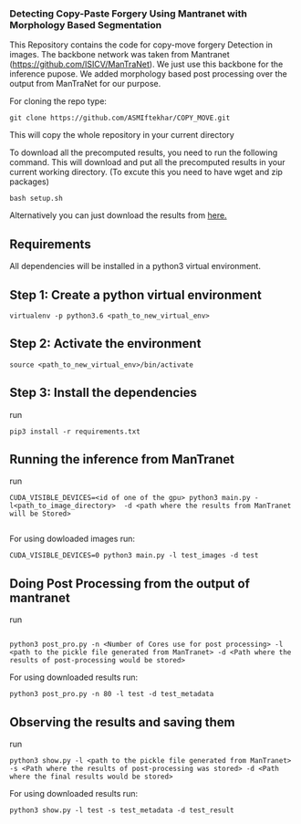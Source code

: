 ### Detecting Copy-Paste Forgery Using Mantranet with Morphology Based Segmentation
This Repository contains the code for copy-move forgery Detection in images. The backbone network was taken from Mantranet (https://github.com/ISICV/ManTraNet). We just use this backbone for the inference pupose. We added morphology based post processing over the output from ManTraNet for our purpose.
   
For cloning the repo type:

```
git clone https://github.com/ASMIftekhar/COPY_MOVE.git

```

This will copy the whole repository in your current directory

To download all the precomputed results, you need to run the following command. This will download and put all the precomputed results in your current working directory. (To excute this you need to have wget and zip packages)
 
```
bash setup.sh

```
Alternatively you can just download the results from [here.](https://drive.google.com/drive/u/1/folders/1cu1V81JcHj3o_VhCC4x1RlGieWEe2naN)

## Requirements
All dependencies will be installed in a python3 virtual environment.

## Step 1: Create a python virtual environment

```
virtualenv -p python3.6 <path_to_new_virtual_env>
```
## Step 2: Activate the environment


```
source <path_to_new_virtual_env>/bin/activate
```

## Step 3: Install the dependencies

run 
```
pip3 install -r requirements.txt
```


## Running the inference from ManTranet

run
```
CUDA_VISIBLE_DEVICES=<id of one of the gpu> python3 main.py -l<path_to_image_directory>  -d <path where the results from ManTranet will be Stored>


```
For using dowloaded images run:
```
CUDA_VISIBLE_DEVICES=0 python3 main.py -l test_images -d test

```

## Doing Post Processing from the output of mantranet

run
```

python3 post_pro.py -n <Number of Cores use for post processing> -l <path to the pickle file generated from ManTranet> -d <Path where the results of post-processing would be stored>

```
For using downloaded results run:
```
python3 post_pro.py -n 80 -l test -d test_metadata 

```

## Observing the results and saving them

run
```
python3 show.py -l <path to the pickle file generated from ManTranet> -s <Path where the results of post-processing was stored> -d <Path where the final results would be stored>

```
For using downloaded results run:
```
python3 show.py -l test -s test_metadata -d test_result
 

```


